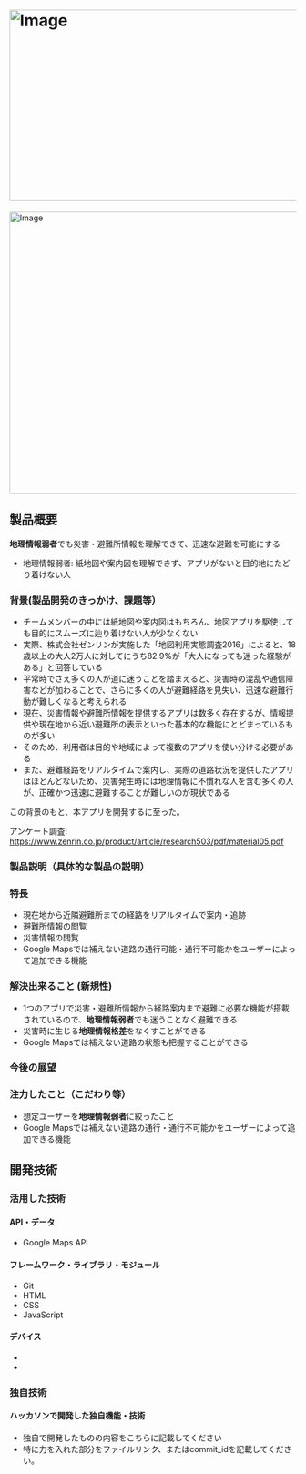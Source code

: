 # <img width="527" height="336" alt="Image" src="https://github.com/user-attachments/assets/def7230b-7e8f-4d13-9848-3a949f97c604" />
<img width="892" height="496" alt="Image" src="https://github.com/user-attachments/assets/b02c6915-1bee-45ee-a8c5-c1cc79f80681" />
  
## 製品概要
**地理情報弱者**でも災害・避難所情報を理解できて、迅速な避難を可能にする
  - 地理情報弱者: 紙地図や案内図を理解できず、アプリがないと目的地にたどり着けない人

### 背景(製品開発のきっかけ、課題等）
- チームメンバーの中には紙地図や案内図はもちろん、地図アプリを駆使しても目的にスムーズに辿り着けない人が少なくない
- 実際、株式会社ゼンリンが実施した「地図利用実態調査2016」によると、18歳以上の大人2万人に対してにうち82.9%が「大人になっても迷った経験がある」と回答している
- 平常時でさえ多くの人が道に迷うことを踏まえると、災害時の混乱や通信障害などが加わることで、さらに多くの人が避難経路を見失い、迅速な避難行動が難しくなると考えられる
- 現在、災害情報や避難所情報を提供するアプリは数多く存在するが、情報提供や現在地から近い避難所の表示といった基本的な機能にとどまっているものが多い
- そのため、利用者は目的や地域によって複数のアプリを使い分ける必要がある
- また、避難経路をリアルタイムで案内し、実際の道路状況を提供したアプリはほとんどないため、災害発生時には地理情報に不慣れな人を含む多くの人が、正確かつ迅速に避難することが難しいのが現状である

  
この背景のもと、本アプリを開発するに至った。

アンケート調査: https://www.zenrin.co.jp/product/article/research503/pdf/material05.pdf

### 製品説明（具体的な製品の説明）
### 特長
- 現在地から近隣避難所までの経路をリアルタイムで案内・追跡
- 避難所情報の閲覧
- 災害情報の閲覧
- Google Mapsでは補えない道路の通行可能・通行不可能かをユーザーによって追加できる機能

### 解決出来ること (新規性)
- 1つのアプリで災害・避難所情報から経路案内まで避難に必要な機能が搭載されているので、**地理情報弱者**でも迷うことなく避難できる
- 災害時に生じる**地理情報格差**をなくすことができる
- Google Mapsでは補えない道路の状態も把握することができる
  
### 今後の展望
### 注力したこと（こだわり等）
- 想定ユーザーを**地理情報弱者**に絞ったこと
- Google Mapsでは補えない道路の通行・通行不可能かをユーザーによって追加できる機能
  
## 開発技術
### 活用した技術
#### API・データ
- Google Maps API

#### フレームワーク・ライブラリ・モジュール
- Git
- HTML
- CSS
- JavaScript

#### デバイス
- 
- 

### 独自技術
#### ハッカソンで開発した独自機能・技術
* 独自で開発したものの内容をこちらに記載してください
* 特に力を入れた部分をファイルリンク、またはcommit_idを記載してください。
